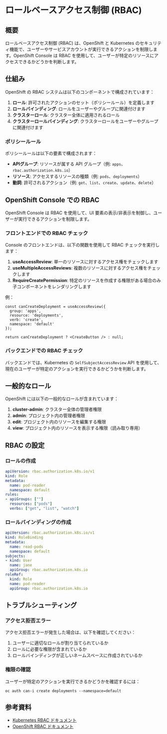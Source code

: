 # ロールベースアクセス制御 (RBAC)

## 概要

ロールベースアクセス制御 (RBAC) は、OpenShift と Kubernetes のセキュリティ機能で、ユーザーやサービスアカウントが実行できるアクションを制限します。OpenShift Console は RBAC を使用して、ユーザーが特定のリソースにアクセスできるかどうかを判断します。

## 仕組み

OpenShift の RBAC システムは以下のコンポーネントで構成されています：

1. **ロール**: 許可されたアクションのセット（ポリシールール）を定義します
2. **ロールバインディング**: ロールをユーザーやグループに関連付けます
3. **クラスターロール**: クラスター全体に適用されるロール
4. **クラスターロールバインディング**: クラスターロールをユーザーやグループに関連付けます

### ポリシールール

ポリシールールは以下の要素で構成されます：

- **APIグループ**: リソースが属する API グループ（例: `apps`、`rbac.authorization.k8s.io`）
- **リソース**: アクセスするリソースの種類（例: `pods`、`deployments`）
- **動詞**: 許可されるアクション（例: `get`、`list`、`create`、`update`、`delete`）

## OpenShift Console での RBAC

OpenShift Console は RBAC を使用して、UI 要素の表示/非表示を制御し、ユーザーが実行できるアクションを制限します。

### フロントエンドでの RBAC チェック

Console のフロントエンドは、以下の関数を使用して RBAC チェックを実行します：

1. **useAccessReview**: 単一のリソースに対するアクセス権をチェックします
2. **useMultipleAccessReviews**: 複数のリソースに対するアクセス権をチェックします
3. **RequireCreatePermission**: 特定のリソースを作成する権限がある場合のみ子コンポーネントをレンダリングします

例：

```tsx
const canCreateDeployment = useAccessReview({
  group: 'apps',
  resource: 'deployments',
  verb: 'create',
  namespace: 'default'
});

return canCreateDeployment ? <CreateButton /> : null;
```

### バックエンドでの RBAC チェック

バックエンドでは、Kubernetes の `SelfSubjectAccessReview` API を使用して、現在のユーザーが特定のアクションを実行できるかどうかを判断します。

## 一般的なロール

OpenShift には以下の一般的なロールが含まれています：

1. **cluster-admin**: クラスター全体の管理者権限
2. **admin**: プロジェクト内の管理者権限
3. **edit**: プロジェクト内のリソースを編集する権限
4. **view**: プロジェクト内のリソースを表示する権限（読み取り専用）

## RBAC の設定

### ロールの作成

```yaml
apiVersion: rbac.authorization.k8s.io/v1
kind: Role
metadata:
  name: pod-reader
  namespace: default
rules:
- apiGroups: [""]
  resources: ["pods"]
  verbs: ["get", "list", "watch"]
```

### ロールバインディングの作成

```yaml
apiVersion: rbac.authorization.k8s.io/v1
kind: RoleBinding
metadata:
  name: read-pods
  namespace: default
subjects:
- kind: User
  name: jane
  apiGroup: rbac.authorization.k8s.io
roleRef:
  kind: Role
  name: pod-reader
  apiGroup: rbac.authorization.k8s.io
```

## トラブルシューティング

### アクセス拒否エラー

アクセス拒否エラーが発生した場合は、以下を確認してください：

1. ユーザーに適切なロールが割り当てられているか
2. ロールに必要な権限が含まれているか
3. ロールバインディングが正しいネームスペースに作成されているか

### 権限の確認

ユーザーが特定のアクションを実行できるかどうかを確認するには：

```
oc auth can-i create deployments --namespace=default
```

## 参考資料

- [Kubernetes RBAC ドキュメント](https://kubernetes.io/docs/reference/access-authn-authz/rbac/)
- [OpenShift RBAC ドキュメント](https://docs.openshift.com/container-platform/latest/authentication/using-rbac.html)